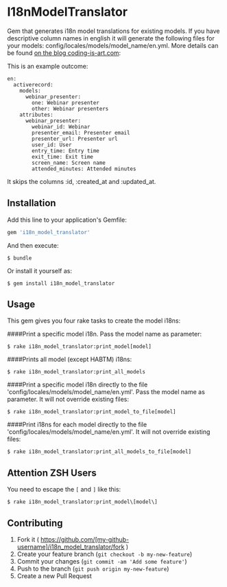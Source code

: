 # I18nModelTranslator

Gem that generates i18n model translations for existing models. If you have descriptive column names in english it will generate the following files for your models:
config/locales/models/model_name/en.yml.
More details can be found [on the blog coding-is-art.com](http://coding-is-art.com/rails-model-translations/ "i18n Active Record Model translations"): 


This is an example outcome:

```
en:
  activerecord:
    models:
      webinar_presenter:
        one: Webinar presenter
        other: Webinar presenters
    attributes:
      webinar_presenter:
        webinar_id: Webinar
        presenter_email: Presenter email
        presenter_url: Presenter url
        user_id: User
        entry_time: Entry time
        exit_time: Exit time
        screen_name: Screen name
        attended_minutes: Attended minutes
```

It skips the columns :id, :created_at and :updated_at.

## Installation

Add this line to your application's Gemfile:

```ruby
gem 'i18n_model_translator'
```

And then execute:

    $ bundle

Or install it yourself as:

    $ gem install i18n_model_translator

## Usage


This gem gives you four rake tasks to create the model i18ns:

####Print a specific model i18n. Pass the model name as parameter:

    $ rake i18n_model_translator:print_model[model]

####Prints all model (except HABTM) i18ns:

    $ rake i18n_model_translator:print_all_models

####Print a specific model i18n directly to the file 'config/locales/models/model_name/en.yml'. Pass the model name as parameter. It will not override existing files:

    $ rake i18n_model_translator:print_model_to_file[model]

####Print i18ns for each model directly to the file 'config/locales/models/model_name/en.yml'. It will not override existing files:

    $ rake i18n_model_translator:print_all_models_to_file[model]

## Attention ZSH Users

You need to escape the `[` and `]` like this:

    $ rake i18n_model_translator:print_model\[model\]

## Contributing

1. Fork it ( https://github.com/[my-github-username]/i18n_model_translator/fork )
2. Create your feature branch (`git checkout -b my-new-feature`)
3. Commit your changes (`git commit -am 'Add some feature'`)
4. Push to the branch (`git push origin my-new-feature`)
5. Create a new Pull Request
